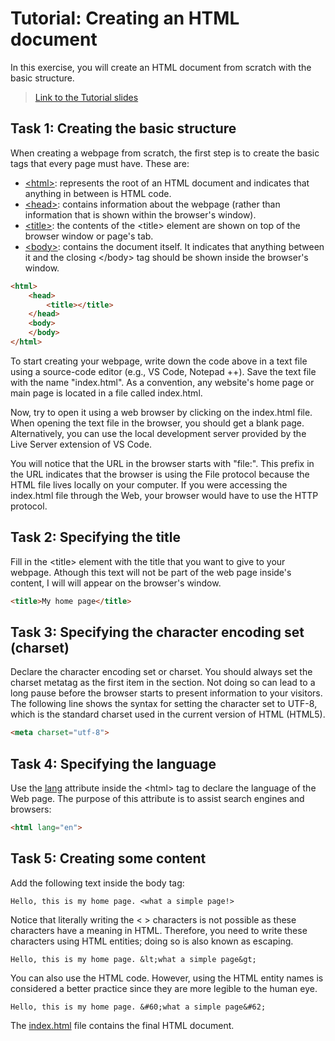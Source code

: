 # Tutorial: Creating an HTML document

In this exercise, you will create an HTML document from scratch with the basic structure.

> [Link to the Tutorial slides](https://docs.google.com/presentation/d/1CyeR07RLQoFnXlbJ_d2G9sJzq8W1CrNYdDgeHaPS6E0/edit?usp=sharing)

## Task 1: Creating the basic structure

When creating a webpage from scratch, the first step is to create the basic tags that every page must have. These are:

- [\<html\>](https://developer.mozilla.org/en-US/docs/Web/HTML/Element/html): represents the root of an HTML document and indicates that anything in between is HTML code.
- [\<head\>](https://developer.mozilla.org/en-US/docs/Web/HTML/Element/head): contains information about the webpage (rather than information that is shown within the browser's window).
- [\<title\>](https://developer.mozilla.org/en-US/docs/Web/HTML/Element/title): the contents of the \<title\> element are shown on top of the browser window or page's tab.
- [\<body\>](https://developer.mozilla.org/en-US/docs/Web/HTML/Element/body): contains the document itself. It indicates that anything between it and the closing \</body\> tag should be shown inside the browser's window.

```html
<html>
    <head>
        <title></title>
    </head>
    <body>
    </body>
</html>
```

To start creating your webpage, write down the code above in a text file using a source-code editor (e.g., VS Code, Notepad ++). Save the text file with the name "index.html". As a convention, any website's home page or main page is located in a file called index.html.

Now, try to open it using a web browser by clicking on the index.html file. When opening the text file in the browser, you should get a blank page. Alternatively, you can use the local development server provided by the Live Server extension of VS Code.

You will notice that the URL in the browser starts with "file:". This prefix in the URL indicates that the browser is using the File protocol because the HTML file lives locally on your computer. If you were accessing the index.html file through the Web, your browser would have to use the HTTP protocol.

## Task 2: Specifying the title

Fill in the \<title\> element with the title that you want to give to your webpage. Athough this text will not be part of the web page inside's content, I will will appear on the browser's window.

```html
<title>My home page</title>
```

## Task 3: Specifying the character encoding set (charset)

Declare the character encoding set or charset. You should always set the charset metatag as the first item in the <head> section. Not doing so can lead to a long pause before the browser starts to present information to your visitors. The following line shows the syntax for setting the character set to UTF-8, which is the standard charset used in the current version of HTML (HTML5).

```html
<meta charset="utf-8">
```
## Task 4: Specifying the language

Use the [lang](https://www.w3schools.com/tags/ref_language_codes.asp) attribute inside the \<html\> tag to declare the language of the Web page. The purpose of this attribute is to assist search engines and browsers:

```html
<html lang="en">
```

## Task 5: Creating some content

Add the following text inside the body tag:

```
Hello, this is my home page. <what a simple page!>
```

Notice that literally writing the \< \> characters is not possible as these characters have a meaning in HTML. Therefore, you need to write these characters using HTML entities; doing so is also known as escaping.

```
Hello, this is my home page. &lt;what a simple page&gt;
```

You can also use the HTML code. However, using the HTML entity names is considered a better practice since they are more legible to the human eye.

```
Hello, this is my home page. &#60;what a simple page&#62;
```

The [index.html](./index.html) file contains the final HTML document.
